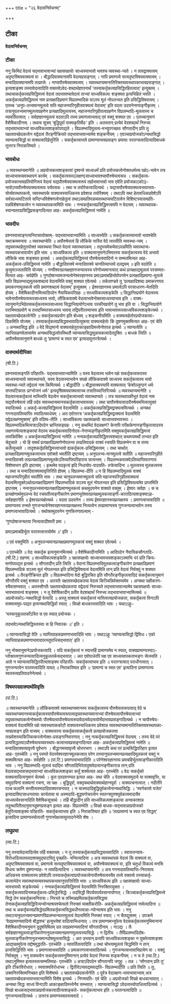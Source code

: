 +++
title = "२६ वेदत्वनिर्वचनम्"

+++


## टीका

**वेदत्वनिर्वचनम्**

### **टीका** 

ननु किमिदं वेदत्वं यद्भावाभावाभ्यां पक्षसपक्षयोः साध्यस्याभावो भावश्च व्यवस्था-प्यते । न तावद्वाक्यत्वम् अदृष्टविषयवाक्यत्वं वा । बौद्धादिवाक्यानामपि वेदत्वप्रसङ्गात् । नापि प्रमाणत्वे सत्यदृष्टविषयवाक्यत्वम् । मन्वादिवाक्यानामपि तत्प्राप्तेः । नाप्यपौरुषेयवाक्यत्वम् । व्यवस्थाप्यमानातिरिक्तव्यवस्थापकाभावप्रसङ्गात् । इत्याशङ्क्य तस्यावेदत्वादिति वक्तव्येऽवेद-शब्दार्थज्ञापनार्थं ‘तस्याकर्तृकत्वप्रसिद्धिरहितत्वात्’ इत्युक्तम् । तथाचाकर्तृकत्वप्रसिद्धिमत्त्वं वेदत्वं तदभावश्चावेदत्वं ताभ्यां साध्यविकल्पः शङ्क्यत इत्यभिहितं भवति । अकर्तृकत्वप्रसिद्धिमत्त्वं नाम प्रत्यक्षादिप्रमाणं विप्रलम्भादिकं वाऽस्य मूलं नोपलभ्यत इति प्रसिद्धिविषयत्वम् । एतच्च ‘अनुप-लभ्यमानमूलत्वे सति महाजनपरिगृहीतवाक्यत्वं वेदत्वम्’ इति वदता उदयनेनाप्यङ्गीकृतम् । तत्रानुपलभ्यमानमूलत्वग्रहणेन प्रत्यक्षादिमूलत्वस्य, महाजनपरिगृहीतत्वग्रहणेन विप्रलम्भादि-मूलत्वस्य च व्यावर्तितत्वात् । सर्वज्ञज्ञानमूलत्वं वदताऽपि तस्य प्रमाणत्वाभावाद् एवं वक्तुं शक्यत एव । एतच्चानुमानं वैशेषिकादीनाम् । तथाच सूत्रम् ‘बुद्धिपूर्वा वाक्यकृतिर्वेदः’ इति । अतस्तान् प्रत्येवं वेदशब्दार्थं निरुच्य तद्भावाभावाभ्यां साध्यविकल्पशङ्कोपपद्यते । विप्रलम्भादिमूलत्व-मभ्युपगच्छतः सौगतादीन् प्रति तु पक्षतावच्छेदकत्वेन यद्वेदत्वं तैरङ्गीक्रियते तद्भावाभावाभ्यामेव शङ्कनीयम् । एवञ्चाप्रयोजकोऽन्यथासिद्धो व्याप्यत्वासिद्धो वा वाक्यत्वादिहेतुरिति । सकर्तृकत्वाभावे प्रामाण्याभावप्रसङ्गः प्रमायाः परतन्त्रत्वादित्यादिबाधकं तूत्तरत्र निराकरिष्यते ।

### **भावबोधः** 

॥ व्यवस्थाप्यमानेति ॥ अप्रयोजकत्वशङ्कायां दृश्वन्ते साध्यधर्मं प्रति प्रयोजकत्वेनोक्तधर्मस्य पक्षेऽ-भावेन तत्र साध्याभावव्यवस्थापनं कार्यम् । सकर्तृकत्वरूप(लक्षण)साध्याभावश्चापौरुषेयत्वरूपः । सकर्तृकत्व-प्रयोजकाभावप्रतियोगिरूपं वेदत्वं यद्यपौरुषेयवाक्यत्वरूपं तर्ह्यभावाभावो भाव एवेति प्रयोजका(कोऽ)-भावोऽप्यपौरुषेयवाक्यत्वरूपः पर्यवसन्नः । तथा च तयोरेकत्वादित्यर्थः । यद्यप्यपौरुषेयवाक्यत्वभावाभाव-योर्व्यवस्थापकत्वे, व्यवस्थापके वाक्यत्वस्याधिकस्य प्रवेशान्न तयोरैक्यम् । तथाऽपि यथा हेतावधिकप्रवेशेऽपि सर्वसाध्यघटितत्वे सन्दिग्धविशेषणत्वेनाहेतुत्वं तथाऽसम्प्रतिपन्नव्यवस्थाप्यघटितत्वेन विशिष्टस्यासम्प्रति-पन्नविशेषणकत्वेन न व्यवस्थापकत्वमिति भावः । नन्वकर्तृकत्वप्रसिद्धिमत्त्वमपि न वेदत्वम् । व्यवस्थापक-स्यान्यतराप्रसिद्धिप्रसङ्गादित्यत आह- अकर्तृकत्वप्रसिद्धिमत्त्वं नामेति ॥

### **भावदीपः** 

प्रश्नस्यासाङ्गत्यनिरासायोक्तम्- यद्भावाभावाभ्यामिति ॥ साध्यस्येति ॥ सकर्तृकत्वस्याभावो भावश्चेति यथाक्रममन्वयः ॥ व्यवस्थाप्येति ॥
अपौरुषेयत्वं हि लौकिके नास्ति वेदे त्वस्तीति व्यवस्था-प्यम् । तद्व्यवस्थाहेतुतयोक्तं व्यवस्थया स्थितं वेदत्वं व्यवस्थापकम् । तदुभयमेकमेवाऽपन्नमिति व्यवस्थाप्य-व्यस्थापकभावायोग इति भावः ॥ साध्यविकल्प इति ॥ वाक्यत्वानुमानेऽभिमतस्य सकर्तृकत्वस्य वेदे अभावो लौकिके भावः शङ्क्यत इत्यर्थः । अकर्तृकत्वप्रसिद्धिमत्त्वं पौरुषेयत्ववादिनो न सम्मतमित्यत आह- अकर्तृकत्व-प्रसिद्धिमत्त्वं नामेति ॥ बौद्धादिवाक्ये मन्वादिवाक्ये चानतिव्याप्तये दलद्वयम् ॥ इति वदतेति ॥ कुसुमाञ्जलाविति योज्यम् । नन्वीश्वरप्रत्यक्षज्ञानजन्यत्वस्य परेणोच्यमानत्वात् कथं प्रत्यक्षाद्यमूलत्वं परसम्मत-मित्यत आह- सर्वज्ञेति ॥ गुणदोषाभ्यामजन्यत्वेनेश्वरज्ञानस्य प्रमाऽप्रमाबहिर्भावोपगमेन प्रत्यक्षादिप्रमाणा-मूलत्वे सति विप्रलम्भाद्यमूलकशब्दत्वं वेदत्वमिति वक्तुं शक्यत एवेत्यर्थः । तर्कताण्डवे तु ‘प्रत्यक्षादिशब्दः प्रमाकरणपरः प्रमाकरणामूलकत्वे सति प्रमाणशब्दत्वं वेदत्वम्’ इत्युक्तम् । ईश्वरज्ञानस्य प्रमात्वेऽपि परसाधारण-मेतदिति ज्ञेयम् । वैशेषिकादीनामित्यादिपदेन नैयायिकपरिग्रहः ॥ साध्यविकल्पशङ्केति ॥ सिद्धान्तिप्रयोगे वेदत्वस्य भावेनापौरुषेयत्वरूपसाध्यस्य भावो, लौकिकवाक्ये वेदत्वाभावेनोक्तसाध्यस्याभाव इति । वाक्य-त्वानुमानेऽभिप्रेतसकर्तृकत्वरूपसाध्यस्य सिद्धान्तिप्रयोगेऽभावः परकीयप्रयोगे तु भाव इति वा । सिद्धान्तिप्रयोगे पराभिमतप्रयोगे च तत्तदभिमतसाध्यस्य भावस् तद्विपरीतस्याभाव इति भावाभावरूपसाध्यविकल्पशङ्केत्यर्थः । पक्षतावच्छेदकत्वेनेति ॥ सकर्तृकत्वप्रयोग इति बोध्यम् ॥ शङ्कनीयमिति ॥ वाक्यत्वहेतोरप्रयोजकत्वा-दिकमिति योज्यम् । तस्याकर्तृकत्वप्रसिद्ध्यभावादित्युक्त्या वाक्यत्वहेतोः किं दूषणमुक्तमित्यत आह- एवं चेति ॥ अन्यथासिद्ध इति ॥ वेदे विद्यमानो वाक्यत्वहेतुराकाङ्क्षादिमत्त्वेनोपपन्न इत्यर्थः ॥ व्याप्यत्वेति ॥ व्याप्तिग्रहणवेलायामेव अन्यथासिद्धत्वोपस्थितौ व्याप्यत्वासिद्ध्युन्नायकत्वादेतदुक्तिः ॥ बाधकं त्विति ॥ अपौरुषेयत्वानुमाने बाधकं तु ‘प्रामाण्यं च स्वत एव’ इत्यादावुत्तरत्रेत्यर्थः ।

### **वाक्यार्थदीपिका** 

(श्री.टि.)

प्रश्नस्यासङ्गतिं परिहरति- यद्भावाभावाभ्यामिति ॥ यस्य वेदत्वस्य भावेन पक्षे सकर्तृकत्वरूपस्य साध्यस्याभावो व्यवस्थाप्यते, यस्य वेदत्वस्याभावेन सपक्षे लौकिकवाक्ये साध्यस्य सकर्तृकत्वस्य भावो व्यवस्था-प्यते तद्वेदत्वं नाम किमित्यर्थः ॥ बौद्धादीति ॥ बौद्धावाक्यस्यापि वाक्यत्वात् ‘केशोल्लुण्ठनं धर्मः सप्तघटिकातः प्राग्भोजनं धर्मः’ इत्यदृश्व्विषयवाक्यत्वाच्च तत्रातिव्याप्तिरित्यर्थः ॥ व्यवस्थाप्यमानेति ॥ वेदत्वात्सकर्तृकत्वं मास्त्विति वेदत्वेन सकर्तृकत्वाभावो व्यवस्थाप्यते । तत्र व्यवस्थापकीभूतं वेदत्वं नाम यद्यपौरुषेयत्वं तर्हि तदेव व्यवस्थाप्यमानसकर्तृकत्वाभावरूपम् । तथा चापौरुषेयत्वादपौरुषेयमस्त्वित्युक्तं स्यादित्यर्थः ॥ अकर्तृ-कत्वप्रसिद्धिमत्त्वं वेदत्वमिति ॥ अकर्तृकत्वप्रसिद्धिमद्वाक्यत्वमित्यर्थः । अन्यथा गगनादावतिव्याप्तिः स्यादित्यवधेयम् । अत एवोत्तरत्र ‘अकर्तृकत्वप्रसिद्धिमद्वाक्यत्वं वेदत्वमिति यद्वेदलक्षणमुक्तम्’ इति वदिष्य-तीति । साध्यविकल्पः पक्षसपक्षयोः साध्याभावभावरूपः । विप्रलम्भादिकमित्यत्राऽदिपदेन भ्रान्तिसङ्ग्रहः । ननु कथमिदं वेदलक्षणं? केनापि परीक्षकेणानङ्गीकृतत्वादस्य लक्षणस्येत्याशङ्कायां वेदस्य सकर्तृकत्ववादिनोदय-नेनाप्यङ्गीकृतमिति वक्तुमकर्तृकत्वप्रसिद्धिमत्त्वं तावन्निर्वक्ति ॥ अकर्तृकत्वप्रसिद्धिमत्त्वं नामेति ॥ नन्वकर्तृकत्वप्रसिद्धिमत्त्वशब्दात् कथमयमर्थो लभ्यत इति चेदुच्यते । यो हि यमर्थं प्रत्यक्षादिप्रमाणेनोपलभ्य तत्प्रतिपादकं वाक्यं रचयति विप्रलम्भेन वा स तस्य कर्तेत्युच्यते । तादृशकर्तृप्रसिद्धिमत्त्वाभावो ह्यकर्तृकत्व-प्रसिद्धिमत्त्वम् । तथा चार्थात् प्रत्यक्षादिप्रमाणमूलकत्वाभाव एवोक्तो भवतीति द्रष्टव्यम् ॥ अनुपलभ्य-मानमूलत्वे सतीति ॥ महाजनपरिगृहीते मन्वादिवाक्ये तत्प्रत्यक्षादिप्रमाणमूलकेऽतिव्याप्तिपरिहाराय सत्यन्तम् । विप्रलम्भकवाक्येऽतिव्याप्तिवारणाय विशेष्यभाग इति द्रष्टव्यम् । इत्थमेव पदकृत्यं हृदि निधायोप-पादयति- तत्रेत्यादिना ॥ मूलत्वस्य मूलकत्वस्य । तथा च मन्वादिवाक्यव्यावृत्तिरिति ज्ञेयम् ॥ विप्रलम्भा-दीति ॥ न हि विप्रलम्भादिमूलकं वाक्यं महाजनपरिगृहीतं भवतीति भावः । तथा चानुपलभ्यमानमूलत्वे सति महाजनपरिगृहीतवाक्यत्वं वेदत्वमित्युक्तेऽर्थात्प्रत्यक्षादिप्रमाणं विप्रलम्भादिकं वाऽस्य मूलं नोपलभ्यत इति प्रसिद्धिविषयत्वमेव प्राप्तमिति द्रष्टव्यम् ।
नन्वनुपलभ्यमानप्रत्यक्षादिप्रमाणमूलकत्वं कथमुदयनेन शक्यते वक्तुम् । ईश्वरः सर्वज्ञः । स च प्रत्यक्षेणार्थमुपलभ्य वेदं रचयतीत्यङ्गीकारेण प्रमाणभूतेश्वरप्रत्यक्षमूलकत्वाङ्गी-कारादित्याशङ्क्याऽह- सर्वज्ञज्ञानेति ॥ ईश्वरप्रत्यक्षेत्यर्थः । वदता उदयनेन । तस्य ईश्वरज्ञानरूपप्रत्यक्षस्य । प्रमाणत्वाभावादिति ॥ प्रामाण्यस्य तन्मते गुणजन्यत्वेनेश्वरज्ञानरूपप्रत्यक्षस्य नित्यत्वेन तत्प्रामाण्यस्य गुणजन्यत्वाभावेन तस्य प्रमाणत्वाभावादित्यर्थः । यथोक्तमुदयनेन गुणकिरणावल्याम् -

‘गुणदोषाजन्यतया नित्यत्वादीश्वरी प्रमा ।

प्रमाऽप्रमाबहिर्भूता परतस्त्वात्तयोर्मम ॥’ इति ।

॥ एवं वक्तुमिति ॥ अनुपलभ्यमानप्रत्यक्षप्रमाणमूलकत्वं वक्तुं शक्यत एवेत्यर्थः ।

॥ एतच्चेति ॥ वेदः सकर्तृक इत्यनुमानमित्यर्थः ॥ वैशेषिकादीनामिति ॥ आदिपदेन नैयायिकसौगतादि-(श्री.टि.) ग्रहणम् ॥ साध्यविकल्पशङ्केति ॥ पक्षसपक्षयोः साध्याभावभावशङ्काऽस्माभिः परं प्रति क्रिय-माणोपपद्यत इत्यर्थः ॥ सौगतादीन् प्रति त्विति ॥ वेदानां विप्रलम्भादिमूलकत्वाङ्गीकारेण प्रत्यक्षादिप्रमाणं विप्रलम्भादिकं वाऽस्य मूलं नोपलभ्यत इति प्रसिद्धिविषयत्वं वेदत्वमिति तान् प्रति वेदत्वं निर्वक्तुं न शक्यत इत्यर्थः ॥ तैरङ्गीक्रियत इति ॥ विप्रलम्भादिना वेदो बुद्धिरचित इति सौगतैरङ्गीकृतत्वादिदं सकर्तृकत्वानुमानं सौगतैरपि वक्तुं शक्यत एव । अतस्तैः पक्षतावच्छेदकतया वेदत्वं किञ्चिन्निर्वक्तव्यमेव । अन्यथा पक्षीकरण-स्यैवासम्भवात् । अतस्सौगतैः पक्षतावच्छेदकतया यद्वेदत्वं निरुच्यते तद्भावाभावाभ्यामेव पक्षसपक्षयोः साध्या-भावभावसत्त्वं शङ्क्यम् । न तु वैशेषिकादीन् प्रतीव वेदशब्दार्थं निरुच्य तद्भावाभावाभ्यामित्यर्थः ॥ अप्रयोजकोऽ-न्यथासिद्धो वेत्यादि ॥ अस्तु वाक्यत्वं सकर्तृकत्वं मास्त्वित्यप्रयोजकता, सकर्तृकत्वं विनाऽपि वाक्यत्वमुप-पद्यत इत्यन्यथासिद्धिर्वा स्यात् । विपक्षे बाधकाभावादिति भावः । यथाऽऽहुः-

‘यस्यानुकूलतर्कोऽस्ति स एव स्यात् प्रयोजकः ।

तदभावेऽन्यथासिद्धिस्तस्याः स हि निवारकः ॥’ इति ।

॥ व्याप्यत्वासिद्धो वेति ॥ व्याप्तिग्राहकप्रमाणाभावादिति भावः । यथाऽऽहुः ‘व्याप्यत्वासिद्धो द्विविधः। एको व्याप्तिग्राहकप्रमाणाभावादपरस्तूपाधिसद्भावात्’ इति ।

ननु नोक्तानुमानेऽप्रयोजकत्वादि । यदि सकर्तृकत्वं न स्यात्तर्हि प्रामाण्यमेव न स्यात्, वाक्यप्रामाण्यस्याऽ-प्तोक्तत्वगुणजन्यत्वादित्यनुकूलतर्कसद्भावात् । अत एवोपाधेरपि पक्ष एव साध्यव्यापकताभङ्गः सेत्स्यति । अतो न व्याप्यत्वासिद्धिरपीत्याशङ्क्य परिहरति- सकर्तृकत्वाभाव इति ॥ परतन्त्रत्वात् पराधीनत्वात् । गुणजन्यत्वेन परतस्त्वादिति यावत् ॥ निराकरिष्यत इति ॥ ‘प्रामाण्यं च स्वत एव’ इत्यादिना प्रामाण्यस्य स्वतस्त्वप्रतिपादनेनेत्यर्थः ।

### **विषमपदवाक्यार्थविवृतिः**

(पां.टि.)

॥ व्यवस्थाप्यमानेति ॥ लौकिकवाक्ये व्यवस्थाप्यमानस्य सकर्तृकत्वस्य पौरुषेयत्वरूपत्वाद् वेदे च व्यवस्थाप्यमानस्याकर्तृकत्वस्यापौरुषेयत्वरूपत्वाद्व्यवस्थाप्यमानाभ्यां पौरुषेयत्वापौरुषेयत्वाभ्यां तद्व्यवस्थापकत्वेनोक्तयोः पौरुषेयत्वापौरुषेयत्वरूपावेदत्ववेदत्वयोर्भेदाभावप्रसङ्गादित्यर्थः । न चापौरुषेय-वाक्यत्वं वेदत्वमिति पक्षे व्यवस्थापककोटौ वाक्यत्वस्याधिकस्य प्रवेशान्न व्यवस्थाप्यमानातिरिक्तव्यवस्थापका-भावप्रसङ्ग इति वाच्यम् । वाक्यत्वस्य सकर्तृकत्वाकर्तृकत्वे प्रत्यप्रयोजकतया तत्प्रवेशस्याकिञ्चित्करत्वेनोक्त-प्रसङ्गानिवारणात् । ननु नाकर्तृकत्वप्रसिद्धिमत्त्वं वेदत्वम् । तस्य वेदे परं प्रत्यसिद्धतयाऽपौरुषेयत्वव्यवस्थाप-कत्वाभावप्रसङ्गादित्यत आह- अकर्तृकत्वप्रसिद्धिमत्त्वं नामेति ॥ मन्वादिवाक्यव्यावृत्त्यै पूर्वभागः । बौद्धागमव्यावृत्त्यै चोत्तरभागः । तथाऽपि कथं परं प्रत्यसिद्धिपरिहार इत्यत आह- एतच्चेति ॥ ननु परमते वेदस्येश्वरज्ञानमूलकत्वात् परेण तस्यानुपलभ्यमानप्रत्यक्षादिमूलकत्वं वक्तुं न शक्यमित्यत आह- सर्वज्ञेति ॥ (पां.टि.) प्रमाणत्वाभावादिति ॥ परेणेश्वरज्ञानस्य प्रमाबहिर्भूतत्वाङ्गीकारादिति भावः । ननु विप्रलम्भादि-मूलत्वं वदद्भिः सौगतादिभिरेतादृशवेदत्वानङ्गीकारान्न तान् प्रति वेदत्वसद्भावासद्भावाभ्यां साध्यविकल्पशङ्का कर्तुं शक्येत्यत आह- एतच्चेति ॥ वेदः सकर्तृको वाक्यत्वादित्यनुमानं चेत्यर्थः । कुत एतदवगम्यत इत्यत आह- तथा चेति ॥ वेदवाक्यसमुदाये या वाक्यवृत्तिः, या समुदायिनां वाक्यानां रचना, सा पक्षः । बुद्धिपूर्वा, वक्तृयथार्थवाक्यार्थज्ञानपूर्वा । वाक्यरचनात्वात् । नदीतीरे पञ्च फलानि सन्तीत्यस्मदादिवाक्यरचनावत् । न चास्मदादिबुद्धिपूर्वकत्वेनान्यथासिद्धिः । ‘स्वर्गकामो यजेत’ इत्यादाविष्टसाधनतायाः कार्यताया वा अस्मदादि-बुद्ध्यगोचरत्वेन स्वतन्त्रपुरुषपूर्वकत्वमादायैव साध्यपर्यवसानादिति वैशेषिकसूत्रार्थः । तर्हि बौद्धादीन् प्रति साध्यविकल्पशङ्काया अनवकाशान्न तदुत्थापितैतदनुमानदूषणप्रसङ्ग इत्यत आह- विप्रलम्भेति ॥ विपक्षे बाधक-सद्भावान्नाप्रयोजको हेतुरित्याशङ्क्य परिहरति- सकर्तृकत्वाभाव इति ॥ निराकरिष्यत इति ॥ ‘तत्प्रामाण्यं च स्वत एव सिद्धम्’ इत्यादिना प्रामाण्यस्योत्पत्तौ गुणानपेक्षत्वव्युत्पादनेनेति शेषः ।

### **लघुप्रभा** 

(व्या.टि.)

ननु तस्यावेदत्वादित्येव तर्हि वक्तव्यम् । न तु तस्याकर्तृकत्वप्रसिद्ध्यभावादिति । स्वायत्तन्याय-विरोधादित्यतस्तदाशयमुद्घाटयितुं पृच्छति- नन्वित्यादिना ॥ अत्र व्यवस्थापकं वेदत्वं किं वाक्यत्वं वा, अदृष्टविषयवाक्यत्वं वा, प्रमाणत्वे सत्यदृष्टविषयवाक्यत्वं वा, अपौरुषेयवाक्यत्वं वा, इति चतुर्धा विकल्पं मनसि विधाय क्रमेण दूषणान्याह- न तावदित्यादिना । व्यवस्थाप्यमानेति ॥ अत्र गगनादावतिव्याप्ति-निरासाय अधिकस्य वाक्यत्वस्य प्रवेशेऽपि तस्याकर्तृकत्वाप्रयोजकत्वेनापौरुषेयत्वस्यैव तत्त्वे वक्तव्ये तस्याकर्तृ-कत्वाभेदेन व्यवस्थाप्यव्यवस्थापकभावानुपपत्तिरिति भावः ॥ साध्यविकल्प इति ॥ पक्षसपक्षयोः साध्या-भावभावयोः शङ्केत्यर्थः । नन्वकर्तृकत्वप्रसिद्धिमत्त्वं वेदत्वमिति निरुक्तिरयुक्ता । सकर्तृकत्ववादिनामकर्तृकत्व-प्रसिद्धेरसिद्धेः । तदसिद्धौ विपर्ययपर्यवसानायोगात् । किञ्चाकर्तृकत्वप्रसिद्धिमत्त्वे सिद्धे तेन सकर्तृकत्वनिरासः। निरस्ते च तस्मिन्नप्रमितकर्तृकत्वसिद्ध्या तेनाकर्तृकत्वप्रसिद्धिरित्यन्योन्याश्रयश्चेत्यतो निरुक्तं व्यक्तीकरोति- अकर्तृकत्वप्रसिद्धिमत्त्वं नामेत्यादिना ॥ तथा च अकर्तृकत्वप्रसिद्धेरप्रमितकर्तृकत्वसिद्ध्यधीनत्वान्ना-न्योन्याश्रय इति भावः । ननु तथाऽप्यनुपलभ्यमानप्रमाणविप्रलम्भान्यतरमूलत्वं वेदत्वमिति निरुक्तं स्यात् । न चैतद्युक्तम् । उपक्रमे ‘वेदप्रामाण्यवादिनो बौद्धाश्च’ इत्युभयेषां वादित्वाभिधानात् । तत्र प्रामाण्यमभ्युपेत्य वेदसकर्तृकत्वमनुमिमानानां वैशेषिकादीनामनुमानं दुदूषयिषितम् उत तदप्रामाण्यवादिनां सौगतादीनाम् । नाऽद्यः । तैः सर्वज्ञज्ञानमूलत्वाङ्गीकारेणानुपलभ्यमानप्रमाणमूलत्वस्यासिद्धेः । न द्वितीयः । तैर्विप्रलम्भादिदोष-मूलत्वाङ्गीकारेणानुलभ्यमानदोषमूलत्वासिद्धेः । अत उभयान् प्रत्यपि साध्यविकल्पशङ्का न युक्तेत्याशङ्क्य आद्यपक्षमुपेत्य तद्दोषमुद्धरति- एतच्चेति ॥ व्यावर्तितत्वादिति ॥ तथा चोभयामूलत्वं सिद्धमिति न तान् प्रत्यसिद्धिरिति भावः ॥ प्रमाणत्वाभावादिति ॥ प्रमाकरणत्वाभावादित्यर्थः । गुणजन्यत्वाभावाभिप्रायेण वा । वक्तुं निर्वक्तुम् । ननु वाक्यत्वेन सकर्तृकत्वमनुमिमानान् प्रत्येवं वेदत्वं निरुच्य शङ्कनीयम् । न च ते (व्या.टि.) तथाऽनुमिमत इत्यतस्तत्सम्मतिमाह- एतच्चेति ॥ अत्राऽदिपदेन सौगतानपि जगृहुः । तन्न । ‘सौगतान् प्रति तु’ इति टीकाविरोधात् । स्ववाक्यविरोधाच्च । द्वितीयेऽप्यवद्यमवद्यति- विप्रलम्भादीति ॥ प्रति त्विति ॥ तुः, उक्तनिरुक्तिमनिच्छत इति विशेषार्थः ॥ पक्षतावच्छेदकत्वेनेति ॥ पूर्वत्र वेदलक्षण-भावाभावाभ्याम् अत्र पक्षतावच्छेदकभावाभावाभ्यामिति विशेष इत्यर्थः । निगमयति- एवं चेति ॥ अप्रयोजको विपक्षे बाधकाभावात् । अन्यथा सिद्धः साध्यं विनाऽपि आकाङ्क्षादिमत्त्वेनैव सम्भवात् । व्याप्यत्वासिद्धो ऽवेदत्वस्योपाधित्वादित्यर्थः । विपक्षे बाधकसद्भावान्नाप्रयोजकत्वादीत्याशङ्कते- सकर्तृकत्वाभाव इति ॥ परतन्त्रत्वादिति ॥ गुणजन्यत्वादित्यर्थः । उत्तरत्र प्रामाण्यस्वतस्त्ववादे ।


